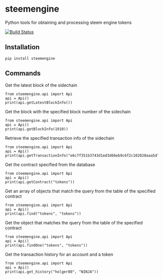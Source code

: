# steemengine
Python tools for obtaining and processing steem engine tokens

[![Build Status](https://travis-ci.org/holgern/steemengine.svg?branch=master)](https://travis-ci.org/holgern/steemengine)

## Installation
```
pip install steemengine
```


## Commands
Get the latest block of the sidechain
```
from steemengine.api import Api
api = Api()
print(api.getLatestBlockInfo())
```

Get the block with the specified block number of the sidechain
```
from steemengine.api import Api
api = Api()
print(api.getBlockInfo(1910))
```

Retrieve the specified transaction info of the sidechain
```
from steemengine.api import Api
api = Api()
print(api.getTransactionInfo("e6c7f351b3743d1ed3d66eb9c6f2c102020aaa5d"))
```

Get the contract specified from the database
```
from steemengine.api import Api
api = Api()
print(api.getContract("tokens"))
```

Get an array of objects that match the query from the table of the specified contract
```
from steemengine.api import Api
api = Api()
print(api.find("tokens", "tokens"))
```

Get the object that matches the query from the table of the specified contract
```
from steemengine.api import Api
api = Api()
print(api.findOne("tokens", "tokens"))
```

Get the transaction history for an account and a token
```
from steemengine.api import Api
api = Api()
print(api.get_history("holger80", "NINJA"))
```